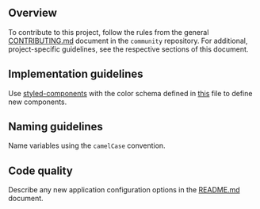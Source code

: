 ## Overview

To contribute to this project, follow the rules from the general [CONTRIBUTING.md](https://github.com/kyma-project/community/blob/master/CONTRIBUTING.md) document in the `community` repository.
For additional, project-specific guidelines, see the respective sections of this document.

## Implementation guidelines

Use [styled-components](https://www.styled-components.com/) with the color schema defined in [this](./src/config/colors.js) file to define new components.

## Naming guidelines

Name variables using the `camelCase` convention.

## Code quality

Describe any new application configuration options in the [README.md](./README.md) document.
